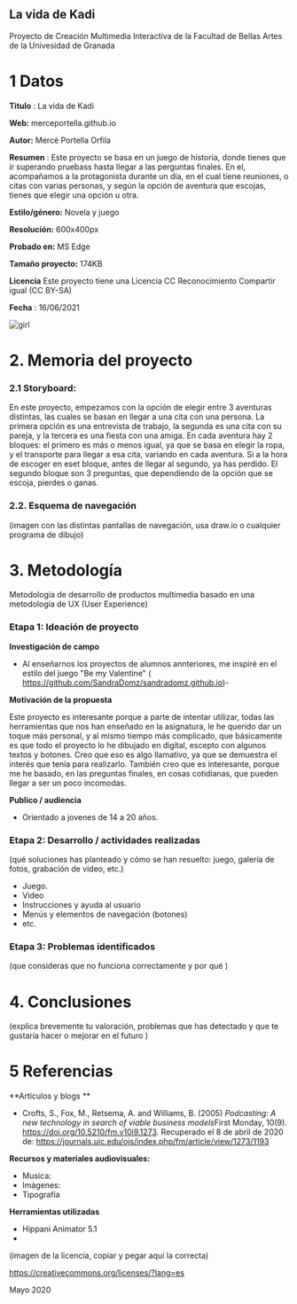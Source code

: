 ## La vida de Kadi

Proyecto de Creación Multimedia Interactiva de la  Facultad de Bellas Artes de la Univesidad de Granada



# 1 Datos 



**Titulo** : La vida de Kadi

**Web:**   merceportella.github.io

**Autor:**  Mercè Portella Orfila

**Resumen** : Este proyecto se basa en un juego de historia, donde tienes que ir superando pruebass hasta llegar a las perguntas finales. En el, acompañamos a la protagonista durante un día, en el cual tiene reuniones, o citas con varias personas, y según la opción de aventura que escojas, tienes que elegir una opción u otra.

**Estilo/género:**  Novela y juego 

**Resolución:** 600x400px

**Probado en:**    MS Edge

**Tamaño proyecto:** 174KB 

**Licencia** Este proyecto tiene una Licencia CC Reconocimiento Compartir igual (CC BY-SA)

**Fecha** : 16/06/2021


![girl](https://github.com/mgea/cmi20/blob/master/WalkingGirl_front01.png)

# 2. Memoria del proyecto 

### 2.1 Storyboard: 
En este proyecto, empezamos con la opción de elegir entre 3 aventuras distintas, las cuales se basan en llegar a una cita con una persona. La primera opción es una entrevista de trabajo, la segunda es una cita con su pareja, y la tercera es una fiesta con una amiga. 
En cada aventura hay 2 bloques: el primero es más o menos igual, ya que se basa en elegir la ropa, y el transporte para llegar a esa cita, variando en cada aventura. Si a la hora de escoger en eset bloque, antes de llegar al segundo, ya has perdido.
El segundo bloque son 3 preguntas, que dependiendo de la opción que se escoja, pierdes o ganas.


### 2.2. Esquema de navegación 



(imagen con las distintas pantallas de navegación, usa draw.io o cualquier programa de dibujo)







# 3. Metodología

Metodología de desarrollo de productos multimedia basado en una metodología de UX (User Experience)



### Etapa 1: Ideación de proyecto

**Investigación de campo** 

- Al enseñarnos los proyectos de alumnos annteriores, me inspiré en el estilo del juego "Be my Valentine" ( https://github.com/SandraDomz/sandradomz.github.io)- 



**Motivación de la propuesta** 

Este  proyecto es interesante porque a parte de intentar utilizar, todas las herramientas que nos han enseñado en la asignatura, le he querido dar un toque más personal, y al mismo tiempo más complicado, que básicamente es que todo el proyecto lo he dibujado en digital, escepto con algunos textos y botones. Creo que eso es algo llamativo, ya que se demuestra el interés que tenía para realizarlo. También creo que es interesante, porque me he basado, en las preguntas finales, en cosas cotidianas, que pueden llegar a ser un poco incomodas. 



**Publico / audiencia**

- Orientado a jovenes de 14 a 20 años.





### Etapa 2: Desarrollo / actividades realizadas

(qué soluciones has planteado y cómo se han resuelto: juego, galería de fotos, grabación de video, etc.)

- Juego. 
- Video 
- Instrucciones y ayuda al usuario 
- Menús y elementos de navegación (botones)
- etc.



### Etapa 3: Problemas identificados

(que consideras que no  funciona correctamente y por qué )



# 4. Conclusiones 

(explica brevemente tu valoración, problemas que has detectado y que te gustaría hacer o mejorar en el futuro )







# 5 Referencias 

**Artículos y blogs ** 

- Crofts, S., Fox, M., Retsema, A. and Williams, B. (2005) *Podcasting: A new technology in search of viable business models*First Monday, 10(9). https://doi.org/10.5210/fm.v10i9.1273. Recuperado el 8 de abril de 2020 de: https://journals.uic.edu/ojs/index.php/fm/article/view/1273/1193

**Recursos y materiales audiovisuales:**

* Musica:  
* Imágenes:  
* Tipografía

**Herramientas utilizadas**

- Hippani Animator 5.1
- 



(imagen de la licencia, copiar y pegar aquí la correcta)

https://creativecommons.org/licenses/?lang=es

Mayo 2020
